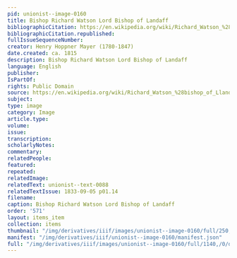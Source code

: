 ```yaml
---
pid: unionist--image-0160
title: Bishop Richard Watson Lord Bishop of Landaff
bibliographicCitation: https://en.wikipedia.org/wiki/Richard_Watson_%28bishop_of_Llandaff%29#/media/File:Portrait_of_Richard_Watson,_D.D._Lord_Bishop_of_Landaff_(4672127).jpg
bibliographicCitation.republished: 
fullIssueSequenceNumber: 
creator: Henry Hoppner Mayer (1780-1847)
date.created: ca. 1815
description: Bishop Richard Watson Lord Bishop of Landaff
language: English
publisher: 
IsPartOf: 
rights: Public Domain
source: https://en.wikipedia.org/wiki/Richard_Watson_%28bishop_of_Llandaff%29#/media/File:Portrait_of_Richard_Watson,_D.D._Lord_Bishop_of_Landaff_(4672127).jpg
subject: 
type: image
category: Image
article.type: 
volume: 
issue: 
transcription: 
scholarlyNotes: 
commentary: 
relatedPeople: 
featured: 
repeated: 
relatedImage: 
relatedText: unionist--text-0088
relatedTextIssue: 1833-09-05 p01.14
filename: 
caption: Bishop Richard Watson Lord Bishop of Landaff
order: '571'
layout: items_item
collection: items
thumbnail: "/img/derivatives/iiif/images/unionist--image-0160/full/250,/0/default.jpg"
manifest: "/img/derivatives/iiif/unionist--image-0160/manifest.json"
full: "/img/derivatives/iiif/images/unionist--image-0160/full/1140,/0/default.jpg"
---
```

